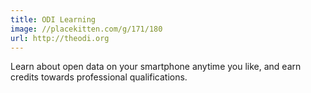 ```yaml
---
title: ODI Learning
image: //placekitten.com/g/171/180
url: http://theodi.org
---
```

Learn about open data on your smartphone anytime you like, and earn credits towards professional qualifications.
